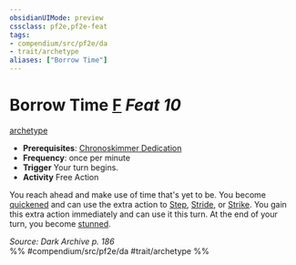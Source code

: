 ```yaml
---
obsidianUIMode: preview
cssclass: pf2e,pf2e-feat
tags:
- compendium/src/pf2e/da
- trait/archetype
aliases: ["Borrow Time"]
---
```

# Borrow Time  [F](../../Rules/core-rulebook/chapter-9-playing-the-game.md#Actions "Free Action") *Feat 10*  
[archetype](../../Rules/traits/archetype.md)  

- **Prerequisites**: [Chronoskimmer Dedication](chronoskimmer-dedication-da.md)
- **Frequency**: once per minute
- **Trigger** Your turn begins.
- **Activity** Free Action

You reach ahead and make use of time that's yet to be. You become [quickened](../../Rules/conditions.md#Quickened) and can use the extra action to [Step](../../Rules/actions/step.md), [Stride](../../Rules/actions/stride.md), or [Strike](../../Rules/actions/strike.md). You gain this extra action immediately and can use it this turn. At the end of your turn, you become [stunned](../../Rules/conditions.md#Stunned).

*Source: Dark Archive p. 186*  
%% #compendium/src/pf2e/da #trait/archetype %%